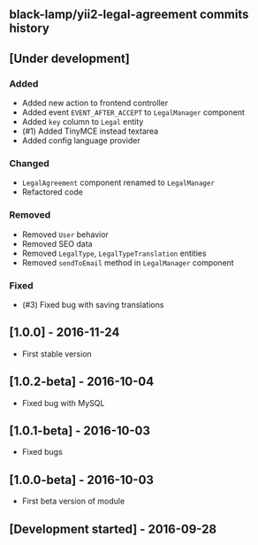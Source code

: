 black-lamp/yii2-legal-agreement commits history
------------------------------------------

## [Under development]

### Added
- Added new action to frontend controller
- Added event `EVENT_AFTER_ACCEPT` to `LegalManager` component
- Added `key` column to `Legal` entity
- (#1) Added TinyMCE instead textarea
- Added config language provider

### Changed
- `LegalAgreement` component renamed to `LegalManager`
- Refactored code

### Removed
- Removed `User` behavior
- Removed SEO data
- Removed `LegalType`, `LegalTypeTranslation` entities
- Removed `sendToEmail` method in `LegalManager` component

### Fixed
- (#3) Fixed bug with saving translations

## [1.0.0] - 2016-11-24

- First stable version

## [1.0.2-beta] - 2016-10-04

- Fixed bug with MySQL

## [1.0.1-beta] - 2016-10-03

- Fixed bugs

## [1.0.0-beta] - 2016-10-03

- First beta version of module

## [Development started] - 2016-09-28